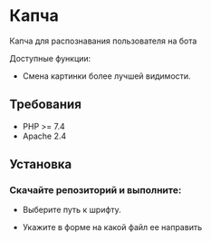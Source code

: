 # Капча
Капча для распознавания пользователя на бота 

Доступные функции:
* Смена картинки более лучшей видимости.

## Требования
* PHP >= 7.4
* Apache 2.4

## Установка
 ### Скачайте репозиторий и выполните:

 * Выберите путь к шрифту.
   
 * Укажите в форме на какой файл ее направить   


